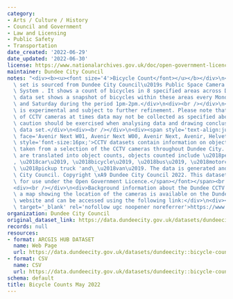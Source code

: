 ```yaml
---
category:
- Arts / Culture / History
- Council and Government
- Law and Licensing
- Public Safety
- Transportation
date_created: '2022-06-29'
date_updated: '2022-06-30'
license: https://www.nationalarchives.gov.uk/doc/open-government-licence/version/3/
maintainer: Dundee City Council
notes: "<div><b><u><font size='4'>Bicycle Count</font></u></b></div>\n<div>This data\
  \ set is sourced from Dundee City Council\u2019s Public Space Camera Surveillance\
  \ System . It shows a count of bicycles in 8 specified areas across Dundee. The\
  \ data set shows a snapshot of bicycles within these areas every Monday, Wednesday\
  \ and Saturday during the period 1pm-2pm.</div>\n<div><br /></div>\n<div>This data\
  \ is experimental and subject to further refinement. Please note that due the nature\
  \ of CCTV cameras at times data may not be collected as specified above. Therefore,\
  \ caution should be exercised when analysing data and drawing conclusions from this\
  \ data set.</div>\n<div><br /></div>\n<div><span style='text-align:justify;'><font\
  \ face='Avenir Next W01, Avenir Next W00, Avenir Next, Avenir, Helvetica Neue, sans-serif'><span\
  \ style='font-size:16px;'>CCTV datasets contain information on object detections\
  \ taken from a selection of the CCTV cameras throughout Dundee City. CCTV images\
  \ are translated into object counts, objects counted include \u2018person\u2019\
  , \u2018car\u2019, \u2018bicycle\u2019, \u2018bus\u2019, \u2018motorcycle', 'truck,\
  \ \u2018pickup truck 'and\_\u2018van\u2019. The data is generated and owned by Dundee\
  \ City Council. Copyright \xA9 Dundee City Council 2022. This dataset is available\
  \ for use under the Open Government Licence.</span></font></span><br /></div>\n\
  <div><br /></div>\n<div>Background information about the Dundee CCTV cameras including\
  \ a map showing the location of the cameras is available on the Dundee City Council\
  \ website and can be accessed using the following link:</div>\n<div><a href='https://www.dundeecity.gov.uk/service-area/city-development/sustainable-transport-and-roads/dundees-public-space-camera-surveillance-systemhttps://www.dundeecity.gov.uk/service-area/city-development/sustainable-transport-and-roads/dundees-public-space-camera-surveillance-system'\
  \ target='_blank' rel='nofollow ugc noopener noreferrer'>https://www.dundeecity.gov.uk/service-area/city-development/sustainable-transport-and-roads/dundees-public-space-camera-surveillance-system</a></div>"
organization: Dundee City Council
original_dataset_link: https://data.dundeecity.gov.uk/datasets/dundeecity::bicycle-counts-may-2022
records: null
resources:
- format: ARCGIS HUB DATASET
  name: Web Page
  url: https://data.dundeecity.gov.uk/datasets/dundeecity::bicycle-counts-may-2022
- format: CSV
  name: CSV
  url: https://data.dundeecity.gov.uk/datasets/dundeecity::bicycle-counts-may-2022.csv?where=1=1
schema: default
title: Bicycle Counts May 2022
---
```

